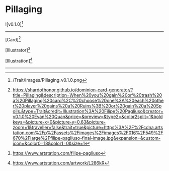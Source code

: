 # Pillaging

![v0.1.0][^v0.1.0]

---

[Card][^Card]

[Illustrator][^Illustrator]

[Illustration][^Illustration]

---

[^v0.1.0]: /Trait/Images/Pillaging_v0.1.0.png
[^Card]: https://shardofhonor.github.io/dominion-card-generator/?title=Pillaging&description=When%20you%20gain%20or%20trash%20a%20Pillaging%20card%2C%20choose%20one%3A%20each%20other%20player%20gains%20a%20Ruins%3B%20or%20gain%20a%20Spoils.&type=Trait&credit=Illustration%3A%20Filipe%20Pagliuso&creator=v0.1.0%20Evan%20Quan&price=&preview=&type2=&color2split=1&boldkeys=&picture-x=0&picture-y=0.63&picture-zoom=1&traveller=false&trait=true&picture=https%3A%2F%2Fcdna.artstation.com%2Fp%2Fassets%2Fimages%2Fimages%2F016%2F549%2F670%2Flarge%2Ffilipe-pagliuso-final-image.jpg&expansion=&custom-icon=&color0=18&color1=0&size=1
[^Illustrator]: https://www.artstation.com/filipe-pagliuso
[^Illustration]: https://www.artstation.com/artwork/L286kR